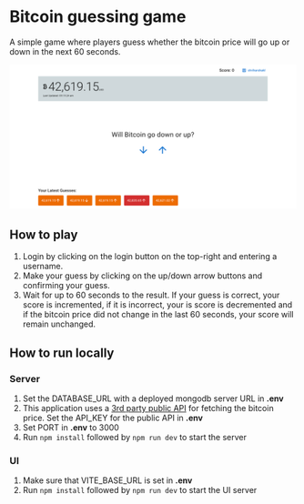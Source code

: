 # Bitcoin guessing game

A simple game where players guess whether the bitcoin price will go up or down in the next 60 seconds.

![Screengrab](./screenshot.png)

## How to play

1. Login by clicking on the login button on the top-right and entering a username.
2. Make your guess by clicking on the up/down arrow buttons and confirming your guess.
3. Wait for up to 60 seconds to the result. If your guess is correct, your score is incremented, if it is incorrect, your is score is decremented and if the bitcoin price did not change in the last 60 seconds, your score will remain unchanged.

## How to run locally

### Server

1. Set the DATABASE_URL with a deployed mongodb server URL in **.env**
2. This application uses a [3rd party public API](https://api.api-ninjas.com) for fetching the bitcoin price. Set the API_KEY for the public API in **.env**
3. Set PORT in **.env** to 3000
4. Run `npm install` followed by `npm run dev` to start the server

### UI

1. Make sure that VITE_BASE_URL is set in **.env**
2. Run `npm install` followed by `npm run dev` to start the UI server
